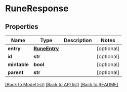 # RuneResponse

## Properties
Name | Type | Description | Notes
------------ | ------------- | ------------- | -------------
**entry** | [**RuneEntry**](RuneEntry.md) |  | [optional] 
**id** | **str** |  | [optional] 
**mintable** | **bool** |  | [optional] 
**parent** | **str** |  | [optional] 

[[Back to Model list]](../README.md#documentation-for-models) [[Back to API list]](../README.md#documentation-for-api-endpoints) [[Back to README]](../README.md)

